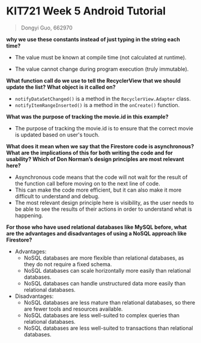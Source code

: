 # KIT721 Week 5 Android Tutorial

> Dongyi Guo, 662970

**why we use these constants instead of just typing in the string each time?**

- The value must be known at compile time (not calculated at runtime).

- The value cannot change during program execution (truly immutable).

**What function call do we use to tell the RecyclerView that we should update the list? What object is it called on?**

- `notifyDataSetChanged()` is a method in the `RecyclerView.Adapter` class.
- `notifyItemRangeInserted()` is a method in the `onCreate()` function.

**What was the purpose of tracking the movie.id in this example?**

- The purpose of tracking the movie.id is to ensure that the correct movie is updated based on user's touch.

**What does it mean when we say that the Firestore code is asynchronous? What are the implications of this for both writing the code and for usability? Which of Don Norman’s design principles are most relevant here?**

- Asynchronous code means that the code will not wait for the result of the function call before moving on to the next line of code. 
- This can make the code more efficient, but it can also make it more difficult to understand and debug.
- The most relevant design principle here is visibility, as the user needs to be able to see the results of their actions in order to understand what is happening.

**For those who have used relational databases like MySQL before, what are the advantages and disadvantages of using a NoSQL approach like Firestore?**

- Advantages:
  - NoSQL databases are more flexible than relational databases, as they do not require a fixed schema.
  - NoSQL databases can scale horizontally more easily than relational databases.
  - NoSQL databases can handle unstructured data more easily than relational databases.
- Disadvantages:
  - NoSQL databases are less mature than relational databases, so there are fewer tools and resources available.
  - NoSQL databases are less well-suited to complex queries than relational databases.
  - NoSQL databases are less well-suited to transactions than relational databases.